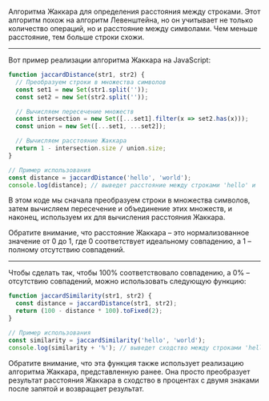 Алгоритма Жаккара для определения расстояния между строками. Этот алгоритм похож на алгоритм Левенштейна, но он учитывает не только количество операций, но и расстояние между символами. Чем меньше расстояние, тем больше строки схожи.

______________

Вот пример реализации алгоритма Жаккара на JavaScript:

```js
function jaccardDistance(str1, str2) {
  // Преобразуем строки в множества символов
  const set1 = new Set(str1.split(''));
  const set2 = new Set(str2.split(''));

  // Вычисляем пересечение множеств
  const intersection = new Set([...set1].filter(x => set2.has(x)));
  const union = new Set([...set1, ...set2]);

  // Вычисляем расстояние Жаккара
  return 1 - intersection.size / union.size;
}

// Пример использования
const distance = jaccardDistance('hello', 'world');
console.log(distance); // выведет расстояние между строками 'hello' и 'world'

```

В этом коде мы сначала преобразуем строки в множества символов, затем вычисляем пересечение и объединение этих множеств, и наконец, используем их для вычисления расстояния Жаккара.

Обратите внимание, что расстояние Жаккара – это нормализованное значение от 0 до 1, где 0 соответствует идеальному совпадению, а 1 – полному отсутствию совпадений.

___

Чтобы сделать так, чтобы 100% соответствовало совпадению, а 0% – отсутствию совпадений, можно использовать следующую функцию:

```js
function jaccardSimilarity(str1, str2) {
  const distance = jaccardDistance(str1, str2);
  return (100 - distance * 100).toFixed(2);
}

// Пример использования
const similarity = jaccardSimilarity('hello', 'world');
console.log(similarity + '%'); // выведет сходство между строками 'hello' и 'world' в процентах с двумя знаками после запятой
```

Обратите внимание, что эта функция также использует реализацию алгоритма Жаккара, представленную ранее. Она просто преобразует результат расстояния Жаккара в сходство в процентах с двумя знаками после запятой и возвращает результат.

